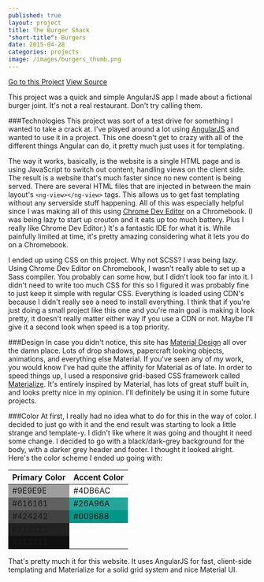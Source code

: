 ```yaml
---
published: true
layout: project
title: The Burger Shack
"short-title": Burgers
date: 2015-04-28
categories: projects
image: /images/burgers_thumb.png
---
```


<div class="portfolio-links">
    <a href="http://kamranpayne.com/burgers/" class="button button-primary">Go to this Project</a>
    <a href="https://github.com/ron953/burgers/" class="button">View Source</a>
</div>

This project was a quick and simple AngularJS app I made about a fictional burger joint. It's not a real restaurant. Don't try calling them. 

###Technologies
This project was sort of a test drive for something I wanted to take a crack at. I've played around a lot using [AngularJS](https://angularjs.org/) and wanted to use it in a project. This one doesn't get to crazy with all of the different things Angular can do, it pretty much just uses it for templating. 

The way it works, basically, is the website is a single HTML page and is using JavaScript to switch out content, handling views on the client side. The result is a website that's much faster since no new content is being served. There are several HTML files that are injected in between the main layout's `<ng-view></ng-view>` tags. This allows us to get fast templating without any serverside stuff happening. All of this was especially helpful since I was making all of this using [Chrome Dev Editor](https://github.com/dart-lang/chromedeveditor) on a Chromebook. (I was being lazy to start up crouton and it eats up too much battery. Plus I really like Chrome Dev Editor.) It's a fantastic IDE for what it is. While painfully limited at time, it's pretty amazing considering what it lets you do on a Chromebook.

I ended up using CSS on this project. Why not SCSS? I was being lazy. Using Chrome Dev Editor on Chromebook, I wasn't really able to set up a Sass compiler. You probably can some how, but I didn't look too far into it. I didn't need to write too much CSS for this so I figured it was probably fine to just keep it simple with regular CSS. Everything is loaded using CDN's because I didn't really see a need to install everything. I think that if you're just doing a small project like this one and you're main goal is making it look pretty, it doesn't really matter either way if you use a CDN or not. Maybe I'll give it a second look when speed is a top priority.

###Design
In case you didn't notice, this site has [Material Design](http://www.google.com/design/spec/material-design/introduction.html) all over the damn place. Lots of drop shadows, papercraft looking objects, animations, and everything else Material. If you've seen any of my work, you would know I've had quite the affinity for Material as of late. In order to speed things up, I used a responsive grid-based CSS framework called [Materialize](http://materializecss.com/). It's entirely inspired by Material, has lots of great stuff built in, and looks pretty nice in my opinion. I'll definitely be using it in some future projects.

###Color
At first, I really had no idea what to do for this in the way of color. I decided to just go with it and the end result was starting to look a little strange and template-y. I didn't like where it was going and thought it need some change. I decided to go with a black/dark-grey background for the body, with a darker grey header and footer. I thought it looked alright. Here's the color scheme I ended up going with:

<table class="kracker-colors">
  <thead>
    <tr>
      <th class="title">Primary Color</th>
      <th class="title">Accent Color</th>
    </tr>
  </thead>
  <tbody>
    <tr>
      <td class="grey-lightest">#9E9E9E</td>
      <td class="teal-lighter">#4DB6AC</td>
    </tr>
    <tr>
      <td class="grey-light">#616161</td>
      <td class="teal">#26A96A</td>
    </tr>
    <tr>
      <td class="grey-medium">#424242</td>
      <td class="teal-darker">#009688</td>
    </tr>
    <tr>
      <td class="grey-dark">#212121</td>
    </tr>
    <tr>
      <td class="grey-darkest">#111111</td>
    </tr>
  </tbody>
</table>
<style>
	.grey-lightest { background-color: #9E9E9E; }
    .grey-light { background-color: #616161; }
    .grey-medium { background-color: #424242; }
    .grey-dark { background-color: #212121; }
    .grey-darkest { background-color: #111111; }
    
    .teal-lighter { background-color: #4DB6AC; }
    .teal { background-color: #26A69A; }
    .teal-darker { background-color: #009688; }
</style>

That's pretty much it for this website. It uses AngularJS for fast, client-side templating and Materialize for a solid grid system and nice Material UI.
